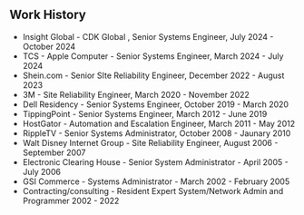 
## Work History

- Insight Global - CDK Global , Senior Systems Engineer, July 2024 - October 2024
- TCS - Apple Computer - Senior Systems Engineer, March 2024 - July 2024
- Shein.com - Senior SIte Reliability Engineer, December 2022 - August 2023
- 3M - Site Reliability Engineer, March 2020 - November 2022
- Dell Residency - Senior Systems Engineer, October 2019 - March 2020
- TippingPoint - Senior  Systems Engineer, March 2012 - June 2019 
- HostGator - Automation and Escalation Engineer, March 2011 - May 2012
- RippleTV -  Senior Systems Administrator, October 2008 - Jaunary 2010
- Walt Disney Internet Group - Site Reliability Engineer, August 2006 - September 2007
- Electronic Clearing House - Senior System Administrator - April 2005 - July 2006
- GSI Commerce -  Systems Administrator -  March 2002 - February 2005
- Contracting/consulting - Resident Expert System/Network Admin and Programmer 2002 - 2022 

